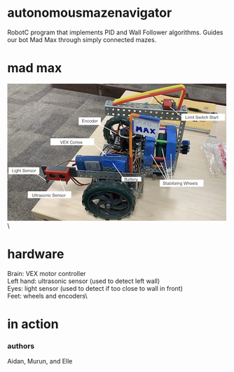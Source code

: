 # autonomousmazenavigator
RobotC program that implements PID and Wall Follower algorithms. Guides our bot Mad Max
through simply connected mazes.

# mad max
![Alt_text](botdiagram.jpg)\

# hardware
Brain: VEX motor controller\
Left hand: ultrasonic sensor (used to detect left wall)\
Eyes: light sensor (used to detect if too close to wall in front)\
Feet: wheels and encoders\

# in action

### authors
Aidan, Murun, and Elle
